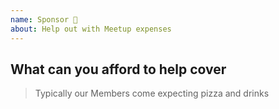 ```yaml
---
name: Sponsor 🍕
about: Help out with Meetup expenses
---
```


## What can you afford to help cover

> Typically our Members come expecting pizza and drinks